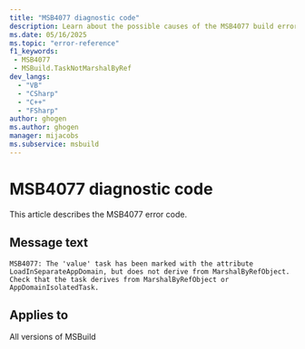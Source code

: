 ```yaml
---
title: "MSB4077 diagnostic code"
description: Learn about the possible causes of the MSB4077 build error, and get troubleshooting tips.
ms.date: 05/16/2025
ms.topic: "error-reference"
f1_keywords:
 - MSB4077
 - MSBuild.TaskNotMarshalByRef
dev_langs:
  - "VB"
  - "CSharp"
  - "C++"
  - "FSharp"
author: ghogen
ms.author: ghogen
manager: mijacobs
ms.subservice: msbuild
---
```


# MSB4077 diagnostic code

<!-- :::ErrorDefinitionDescription::: -->
<!-- :::editable-content name="introDescription"::: -->
This article describes the MSB4077 error code.
<!-- :::editable-content-end::: -->

## Message text

<!-- :::editable-content name="messageText"::: -->
`MSB4077: The 'value' task has been marked with the attribute LoadInSeparateAppDomain, but does not derive from MarshalByRefObject. Check that the task derives from MarshalByRefObject or AppDomainIsolatedTask.`
<!-- :::editable-content-end::: -->
<!-- MSB4077: The "{0}" task has been marked with the attribute LoadInSeparateAppDomain, but does not derive from MarshalByRefObject. Check that the task derives from MarshalByRefObject or AppDomainIsolatedTask. -->

<!-- :::editable-content name="postOutputDescription"::: -->
<!--
{StrBegin="MSB4077: "}LOCALIZATION: <LoadInSeparateAppDomain>, <MarshalByRefObject>, <AppDomainIsolatedTask> should not be localized.
-->
<!-- :::editable-content-end::: -->
<!-- :::ErrorDefinitionDescription-end::: -->

## Applies to

All versions of MSBuild
